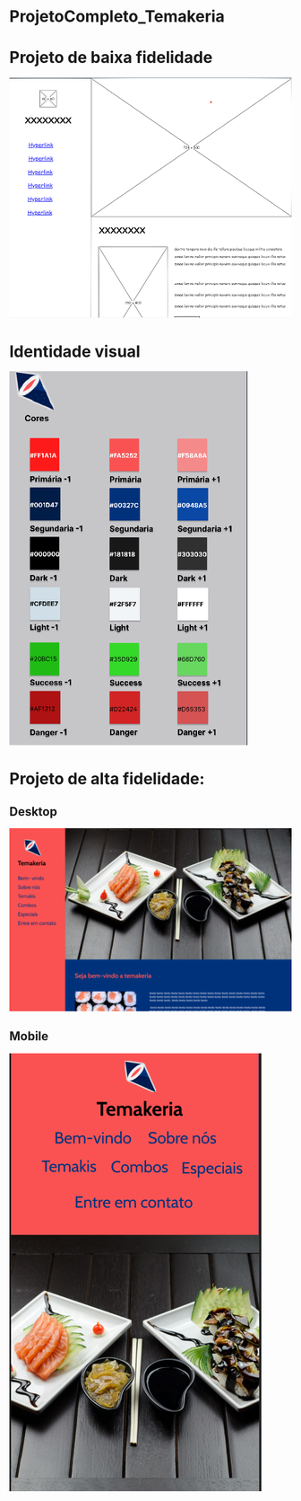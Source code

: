 # ProjetoCompleto_Temakeria

# Projeto de baixa fidelidade
<a href="https://github.com/gabriel-ortolani/ProjetoCompleto_Temakeria/blob/main/wireframe_baixa_fidelidade.epgz"><img src="https://github.com/gabriel-ortolani/ProjetoCompleto_Temakeria/blob/main/img/baixa%20fidelidade.png"></a>

# Identidade visual
<a href="https://github.com/gabriel-ortolani/ProjetoCompleto_Temakeria/blob/main/Identidade%20visual.pdf"><img src="https://github.com/gabriel-ortolani/ProjetoCompleto_Temakeria/blob/main/img/identidade%20visual.png"></a>

# Projeto de alta fidelidade:
## Desktop
<a href="https://github.com/gabriel-ortolani/ProjetoCompleto_Temakeria/blob/main/Projeto_desktop-finalizado.pdf"><img src="https://github.com/gabriel-ortolani/ProjetoCompleto_Temakeria/blob/main/img/temakeria_foto.png"></a>

## Mobile
<a href="https://github.com/gabriel-ortolani/ProjetoCompleto_Temakeria/blob/main/Temakeria_mobile.pdf"><img src="https://github.com/gabriel-ortolani/ProjetoCompleto_Temakeria/blob/main/img/temakeria-mobile.png"></a>
